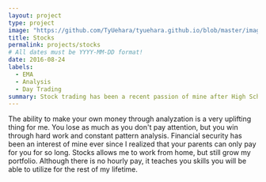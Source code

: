 ```yaml
---
layout: project
type: project
image: "https://github.com/TyUehara/tyuehara.github.io/blob/master/images/stocks.jpg"
title: Stocks
permalink: projects/stocks
# All dates must be YYYY-MM-DD format!
date: 2016-08-24
labels:
  - EMA
  - Analysis
  - Day Trading
summary: Stock trading has been a recent passion of mine after High School graduation.
---
```

 
 The ability to make your own money through analyzation is a very uplifting thing for me. You lose as much as you don't pay attention, but you win through hard work and constant pattern analysis. Financial security has been an interest of mine ever since I realized that your parents can only pay for you for so long. Stocks allows me to work from home, but still grow my portfolio. Although there is no hourly pay, it teaches you skills you will be able to utilize for the rest of my lifetime. 
